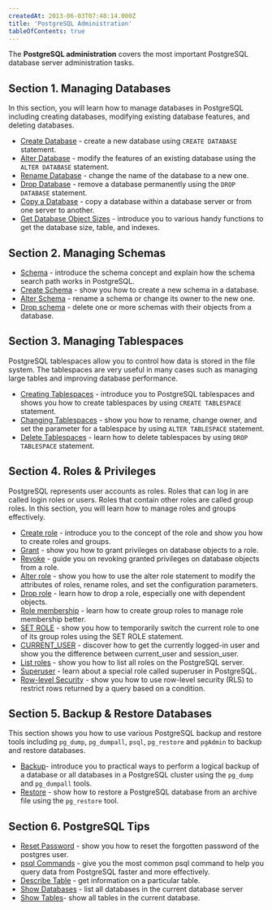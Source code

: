 ```yaml
---
createdAt: 2013-06-03T07:48:14.000Z
title: 'PostgreSQL Administration'
tableOfContents: true
---
```


The **PostgreSQL administration** covers the most important PostgreSQL database server administration tasks.

## Section 1. Managing Databases

In this section, you will learn how to manage databases in PostgreSQL including creating databases, modifying existing database features, and deleting databases.

- [Create Database](/postgresql/postgresql-administration/postgresql-create-database) - create a new database using `CREATE DATABASE` statement.
- [Alter Database](/postgresql/postgresql-administration/postgresql-alter-database) - modify the features of an existing database using the `ALTER DATABASE` statement.
- [Rename Database](/postgresql/postgresql-administration/postgresql-rename-database) - change the name of the database to a new one.
- [Drop Database](/postgresql/postgresql-administration/postgresql-drop-database) - remove a database permanently using the `DROP DATABASE` statement.
- [Copy a Database](/postgresql/postgresql-administration/postgresql-copy-database) - copy a database within a database server or from one server to another.
- [Get Database Object Sizes](/postgresql/postgresql-administration/postgresql-database-indexes-table-size) - introduce you to various handy functions to get the database size, table, and indexes.

## Section 2. Managing Schemas

- [Schema](/postgresql/postgresql-administration/postgresql-schema) - introduce the schema concept and explain how the schema search path works in PostgreSQL.
- [Create Schema](/postgresql/postgresql-administration/postgresql-create-schema) - show you how to create a new schema in a database.
- [Alter Schema](/postgresql/postgresql-administration/postgresql-alter-schema) - rename a schema or change its owner to the new one.
- [Drop schema](/postgresql/postgresql-administration/postgresql-drop-schema) - delete one or more schemas with their objects from a database.

## Section 3. Managing Tablespaces

PostgreSQL tablespaces allow you to control how data is stored in the file system. The tablespaces are very useful in many cases such as managing large tables and improving database performance.

- [Creating Tablespaces](/postgresql/postgresql-administration/postgresql-create-tablespace) - introduce you to PostgreSQL tablespaces and shows you how to create tablespaces by using `CREATE TABLESPACE` statement.
- [Changing Tablespaces](/postgresql/postgresql-administration/postgresql-alter-tablespace) - show you how to rename, change owner, and set the parameter for a tablespace by using `ALTER TABLESPACE` statement.
- [Delete Tablespaces](/postgresql/postgresql-administration/postgresql-drop-tablespace) - learn how to delete tablespaces by using `DROP TABLESPACE` statement.

## Section 4. Roles & Privileges

PostgreSQL represents user accounts as roles. Roles that can log in are called login roles or users. Roles that contain other roles are called group roles. In this section, you will learn how to manage roles and groups effectively.

- [Create role](/postgresql/postgresql-administration/postgresql-roles) - introduce you to the concept of the role and show you how to create roles and groups.
- [Grant](/postgresql/postgresql-administration/postgresql-grant) - show you how to grant privileges on database objects to a role.
- [Revoke](/postgresql/postgresql-administration/postgresql-revoke) - guide you on revoking granted privileges on database objects from a role.
- [Alter role](/postgresql/postgresql-administration/postgresql-alter-role) - show you how to use the alter role statement to modify the attributes of roles, rename roles, and set the configuration parameters.
- [Drop role](/postgresql/postgresql-administration/postgresql-drop-role) - learn how to drop a role, especially one with dependent objects.
- [Role membership](/postgresql/postgresql-administration/postgresql-role-membership) - learn how to create group roles to manage role membership better.
- [SET ROLE](/postgresql/postgresql-administration/postgresql-set-role) - show you how to temporarily switch the current role to one of its group roles using the SET ROLE statement.
- [CURRENT_USER](/postgresql/postgresql-administration/postgresql-current_user) - discover how to get the currently logged-in user and show you the difference between current_user and session_user.
- [List roles](/postgresql/postgresql-administration/postgresql-list-users) - show you how to list all roles on the PostgreSQL server.
- [Superuser](/postgresql/postgresql-administration/create-superuser-postgresql) - learn about a special role called superuser in PostgreSQL.
- [Row-level Security](/postgresql/postgresql-administration/postgresql-row-level-security) - show you how to use row-level security (RLS) to restrict rows returned by a query based on a condition.

## Section 5. Backup & Restore Databases

This section shows you how to use various PostgreSQL backup and restore tools including `pg_dump`, `pg_dumpall`, `psql`, `pg_restore` and `pgAdmin` to backup and restore databases.

- [Backup](/postgresql/postgresql-administration/postgresql-backup-database)- introduce you to practical ways to perform a logical backup of a database or all databases in a PostgreSQL cluster using the `pg_dump` and `pg_dumpall` tools.
- [Restore](/postgresql/postgresql-administration/postgresql-restore-database) - show how to restore a PostgreSQL database from an archive file using the `pg_restore` tool.

## Section 6. PostgreSQL Tips

- [Reset Password](/postgresql/postgresql-administration/postgresql-reset-password) - show you how to reset the forgotten password of the postgres user.
- [psql Commands](/postgresql/postgresql-administration/psql-commands) - give you the most common psql command to help you query data from PostgreSQL faster and more effectively.
- [Describe Table](/postgresql/postgresql-administration/postgresql-describe-table) - get information on a particular table.
- [Show Databases](/postgresql/postgresql-administration/postgresql-show-databases) - list all databases in the current database server
- [Show Tables](/postgresql/postgresql-administration/postgresql-show-tables)- show all tables in the current database.
